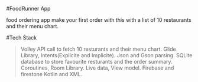 #FoodRunner App

food ordering app
make your first order with this with a list of 10
restaurants and their menu chart.

#Tech Stack


>Volley API call to fetch 10 resturants and their menu chart.
>Glide Library, Intents(Explicite and Implicite).
>Json and Gson parsing.
>SQLite database to store favourite resturants and the order summary.
>Coroutines, Room Library.
>Live data, View model.
>Firebase and firestone
>Kotlin and XML.

